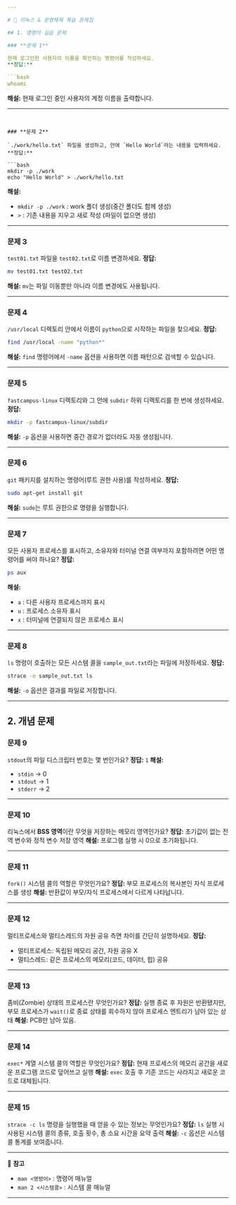 ```yaml
---

# 📌 리눅스 & 운영체제 복습 문제집

## 1. 명령어 실습 문제

### **문제 1**

현재 로그인한 사용자의 이름을 확인하는 명령어를 작성하세요.
**정답:**

```bash
whoami
```

**해설:** 현재 로그인 중인 사용자의 계정 이름을 출력합니다.

---
```


### **문제 2**

`./work/hello.txt` 파일을 생성하고, 안에 `Hello World`라는 내용을 입력하세요.
**정답:**

```bash
mkdir -p ./work
echo "Hello World" > ./work/hello.txt
```

**해설:**

* `mkdir -p ./work` : work 폴더 생성(중간 폴더도 함께 생성)
* `>` : 기존 내용을 지우고 새로 작성 (파일이 없으면 생성)

---

### **문제 3**

`test01.txt` 파일을 `test02.txt`로 이름 변경하세요.
**정답:**

```bash
mv test01.txt test02.txt
```

**해설:** `mv`는 파일 이동뿐만 아니라 이름 변경에도 사용됩니다.

---

### **문제 4**

`/usr/local` 디렉토리 안에서 이름이 `python`으로 시작하는 파일을 찾으세요.
**정답:**

```bash
find /usr/local -name "python*"
```

**해설:** `find` 명령어에서 `-name` 옵션을 사용하면 이름 패턴으로 검색할 수 있습니다.

---

### **문제 5**

`fastcampus-linux` 디렉토리와 그 안에 `subdir` 하위 디렉토리를 한 번에 생성하세요.
**정답:**

```bash
mkdir -p fastcampus-linux/subdir
```

**해설:** `-p` 옵션을 사용하면 중간 경로가 없더라도 자동 생성됩니다.

---

### **문제 6**

`git` 패키지를 설치하는 명령어(루트 권한 사용)를 작성하세요.
**정답:**

```bash
sudo apt-get install git
```

**해설:** `sudo`는 루트 권한으로 명령을 실행합니다.

---

### **문제 7**

모든 사용자 프로세스를 표시하고, 소유자와 터미널 연결 여부까지 포함하려면 어떤 명령어를 써야 하나요?
**정답:**

```bash
ps aux
```

**해설:**

* `a` : 다른 사용자 프로세스까지 표시
* `u` : 프로세스 소유자 표시
* `x` : 터미널에 연결되지 않은 프로세스 표시

---

### **문제 8**

`ls` 명령이 호출하는 모든 시스템 콜을 `sample_out.txt`라는 파일에 저장하세요.
**정답:**

```bash
strace -o sample_out.txt ls
```

**해설:** `-o` 옵션은 결과를 파일로 저장합니다.

---

## 2. 개념 문제

### **문제 9**

`stdout`의 파일 디스크립터 번호는 몇 번인가요?
**정답:** `1`
**해설:**

* `stdin` → 0
* `stdout` → 1
* `stderr` → 2

---

### **문제 10**

리눅스에서 **BSS 영역**이란 무엇을 저장하는 메모리 영역인가요?
**정답:** 초기값이 없는 전역 변수와 정적 변수 저장 영역
**해설:** 프로그램 실행 시 0으로 초기화됩니다.

---

### **문제 11**

`fork()` 시스템 콜의 역할은 무엇인가요?
**정답:** 부모 프로세스의 복사본인 자식 프로세스를 생성
**해설:** 반환값이 부모/자식 프로세스에서 다르게 나타납니다.

---

### **문제 12**

멀티프로세스와 멀티스레드의 자원 공유 측면 차이를 간단히 설명하세요.
**정답:**

* 멀티프로세스: 독립된 메모리 공간, 자원 공유 X
* 멀티스레드: 같은 프로세스의 메모리(코드, 데이터, 힙) 공유

---

### **문제 13**

좀비(Zombie) 상태의 프로세스란 무엇인가요?
**정답:** 실행 종료 후 자원은 반환됐지만, 부모 프로세스가 `wait()`로 종료 상태를 회수하지 않아 프로세스 엔트리가 남아 있는 상태
**해설:** PCB만 남아 있음.

---

### **문제 14**

`exec*` 계열 시스템 콜의 역할은 무엇인가요?
**정답:** 현재 프로세스의 메모리 공간을 새로운 프로그램 코드로 덮어쓰고 실행
**해설:** `exec` 호출 후 기존 코드는 사라지고 새로운 코드로 대체됩니다.

---

### **문제 15**

`strace -c ls` 명령을 실행했을 때 얻을 수 있는 정보는 무엇인가요?
**정답:** `ls` 실행 시 사용된 시스템 콜의 종류, 호출 횟수, 총 소요 시간을 요약 출력
**해설:** `-c` 옵션은 시스템 콜 통계를 보여줍니다.

---

📌 **참고**

* `man <명령어>` : 명령어 매뉴얼
* `man 2 <시스템콜>` : 시스템 콜 매뉴얼

---

